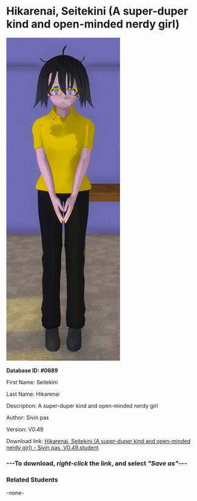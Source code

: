 # Hikarenai, Seitekini (A super-duper kind and open-minded nerdy girl)

<img src="../../Files/Images/Hikarenai, Seitekini (A super-duper kind and open-minded nerdy girl).png" title="Hikarenai, Seitekini (A super-duper kind and open-minded nerdy girl) - Sivin pas, V0.49">

**Database ID: #0689**

First Name: Seitekini

Last Name: Hikarenai

Description: A super-duper kind and open-minded nerdy girl

Author: Sivin pas

Version: V0.49

Download link: <a href="https://raw.githubusercontent.com/Arbiter1223/Daigaku-Gurashi-Custom-Students/master/Files/Student%20Files/Hikarenai%2C%20Seitekini%20(A%20super-duper%20kind%20and%20open-minded%20nerdy%20girl)%20-%20Sivin%20pas%2C%20V0.49.student">Hikarenai, Seitekini (A super-duper kind and open-minded nerdy girl) - Sivin pas, V0.49.student</a>

### ---**To download, _right-click_ the link, and select _"Save as"_**---

### Related Students

-none-

